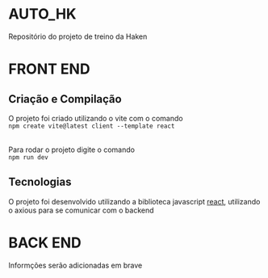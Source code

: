 # AUTO_HK
Repositório do projeto de treino da Haken

# FRONT END

## Criação e Compilação
O projeto foi criado utilizando o vite com o comando <br> 
`npm create vite@latest client --template react` <br><br>

Para rodar o projeto digite o comando <br> 
`npm run dev` 

## Tecnologias
O projeto foi desenvolvido utilizando a biblioteca javascript [react](https://pt-br.reactjs.org/docs/getting-started.html), utilizando o axious para se comunicar com o backend

# BACK END
Informções serão adicionadas em brave

